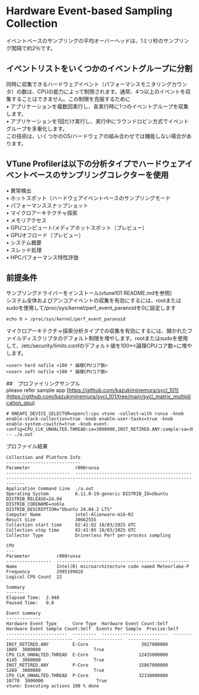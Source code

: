 # Hardware Event-based Sampling Collection
イベントベースのサンプリングの平均オーバーヘッドは、1ミリ秒のサンプリング間隔で約2％です。

## イベントリストをいくつかのイベントグループに分割
同時に収集できるハードウェアイベント（パフォーマンスモニタリングカウンタ）の数は、CPUの能力によって制限されます。通常、4つ以上のイベントを収集することはできません。この制限を克服するために  
• アプリケーションを複数回実行し、各実行時に1つのイベントグループを収集します。  
• アプリケーションを1回だけ実行し、実行中にラウンドロビン方式でイベントグループを多重化します。  
この技術は、いくつかのOS/ハードウェアの組み合わせでは機能しない場合があります。  

## VTune Profilerは以下の分析タイプでハードウェアイベントベースのサンプリングコレクターを使用
• 異常検出  
• ホットスポット（ハードウェアイベントベースのサンプリングモード  
• パフォーマンススナップショット  
• マイクロアーキテクチャ探索  
• メモリアクセス  
• GPUコンピュート/メディアホットスポット（プレビュー）  
• GPUオフロード（プレビュー）  
• システム概要  
• スレッド処理  
• HPCパフォーマンス特性評価    

## 前提条件
サンプリングドライバーをインストール(vtune101 README.mdを参照)  
システム全体およびアンコアイベントの収集を有効にするには、rootまたはsudoを使用して/proc/sys/kernel/perf_event_paranoidを0に設定します
```
echo 0 > /proc/sys/kernel/perf_event_paranoid
```
マイクロアーキテクチャ探索分析タイプでの収集を有効にするには、開かれたファイルディスクリプタのデフォルト制限を増やします。rootまたはsudoを使用して、/etc/security/limits.confのデフォルト値を100*<論理CPUコア数>に増やします。
```
<user> hard nofile <100 * 論理CPUコア数>
<user> soft nofile <100 * 論理CPUコア数>
```

##　プロファイリングサンプル  
please refer sample app [https://github.com/kazukiminemura/sycl_101](https://github.com/kazukiminemura/sycl_101/tree/main/sycl_matrix_multiplication_gpu)

```
# ONEAPI_DEVICE_SELECTOR=opencl:cpu vtune -collect-with runsa -knob enable-stack-collection=true -knob enable-user-tasks=true -knob enable-system-cswitch=true -knob event-config=CPU_CLK_UNHALTED.THREAD:sa=3000000,INST_RETIRED.ANY:sample:sa=3000000 -- ./a.out
```
プロファイル結果
```
Collection and Platform Info
----------------------------
Parameter                 r000runsa                                                                                                             
------------------------  -------------------------------------------------------------------------------------------------------------------------
Application Command Line  ./a.out                                                                                                               
Operating System          6.11.0-19-generic DISTRIB_ID=Ubuntu
DISTRIB_RELEASE=24.04
DISTRIB_CODENAME=noble
DISTRIB_DESCRIPTION="Ubuntu 24.04.2 LTS"
Computer Name             intel-Alienware-m16-R2                                                                                                
Result Size               30662555                                                                                                              
Collection start time     02:41:02 18/03/2025 UTC                                                                                               
Collection stop time      02:41:05 18/03/2025 UTC                                                                                               
Collector Type            Driverless Perf per-process sampling                                                                                  

CPU
---
Parameter          r000runsa
-----------------  --------------------------------------------------
Name               Intel(R) microarchitecture code named Meteorlake-P
Frequency          2995199828
Logical CPU Count  22

Summary
-------
Elapsed Time:  2.948
Paused Time:   0.0

Event summary
-------------
Hardware Event Type      Core Type  Hardware Event Count:Self  Hardware Event Sample Count:Self  Events Per Sample  Precise:Self
-----------------------  ---------  -------------------------  --------------------------------  -----------------  ------------
INST_RETIRED.ANY         E-Core                    3027000000                              1009  3000000                    True
CPU_CLK_UNHALTED.THREAD  E-Core                   12435000000                              4145  3000000                    True
INST_RETIRED.ANY         P-Core                   15867000000                              5289  3000000                    True
CPU_CLK_UNHALTED.THREAD  P-Core                   32310000000                             10770  3000000                    True
vtune: Executing actions 100 % done
```
